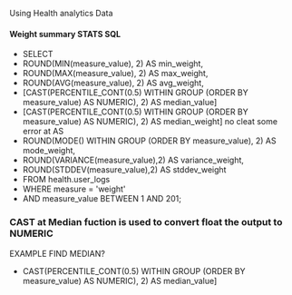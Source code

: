 Using Health analytics Data
#### Weight summary STATS SQL
- SELECT
- ROUND(MIN(measure_value), 2) AS min_weight,
- ROUND(MAX(measure_value), 2) AS max_weight,
- ROUND(AVG(measure_value), 2) AS avg_weight,
- [CAST(PERCENTILE_CONT(0.5) WITHIN GROUP (ORDER BY measure_value) AS NUMERIC), 2) AS median_value]
- [CAST(PERCENTILE_CONT(0.5) WITHIN GROUP (ORDER BY measure_value) AS NUMERIC), 2) AS median_weight] no cleat some error at AS
- ROUND(MODE() WITHIN GROUP (ORDER BY measure_value), 2) AS mode_weight,
- ROUND(VARIANCE(measure_value),2) AS variance_weight,
- ROUND(STDDEV(measure_value),2) AS stddev_weight
- FROM health.user_logs
- WHERE measure = 'weight'
- AND measure_value BETWEEN 1 AND 201;

### CAST at Median fuction is used to convert float the output to NUMERIC
EXAMPLE FIND MEDIAN?
- CAST(PERCENTILE_CONT(0.5) WITHIN GROUP (ORDER BY measure_value) AS NUMERIC), 2) AS median_value]
